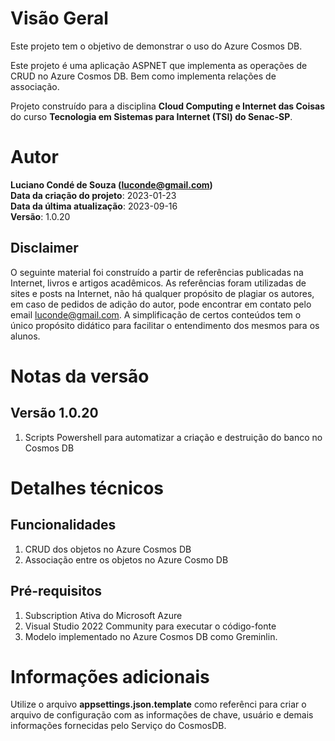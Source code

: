 # Visão Geral
Este projeto tem o objetivo de demonstrar o uso do Azure Cosmos DB.

Este projeto é uma aplicação ASPNET que implementa as operações de CRUD no Azure Cosmos DB. Bem como implementa relações de associação.

Projeto construído para a disciplina **Cloud Computing e Internet das Coisas** do curso **Tecnologia em Sistemas para Internet (TSI) do Senac-SP**.

# Autor
**Luciano Condé de Souza (luconde@gmail.com)**  
**Data da criação do projeto**: 2023-01-23  
**Data da última atualização**: 2023-09-16  
**Versão**: 1.0.20

## Disclaimer
O seguinte material foi construído a partir de referências publicadas na Internet, livros e artigos acadêmicos. As referências foram utilizadas de sites e posts na Internet, não há qualquer propósito de plagiar os autores, em caso de pedidos de adição do autor, pode encontrar em contato pelo email luconde@gmail.com. A simplificação de certos conteúdos tem o único propósito didático para facilitar o entendimento dos mesmos para os alunos.

# Notas da versão 
## Versão 1.0.20
1. Scripts Powershell para automatizar a criação e destruição do banco no Cosmos DB

# Detalhes técnicos

## Funcionalidades
1. CRUD dos objetos no Azure Cosmos DB
2. Associação entre os objetos no Azure Cosmo DB

## Pré-requisitos
1. Subscription Ativa do Microsoft Azure
2. Visual Studio 2022 Community para executar o código-fonte
3. Modelo implementado no Azure Cosmos DB como Greminlin. 

# Informações adicionais
Utilize o arquivo **appsettings.json.template** como referênci para criar o arquivo de configuração com as informações de chave, usuário e demais informações fornecidas pelo Serviço do CosmosDB.